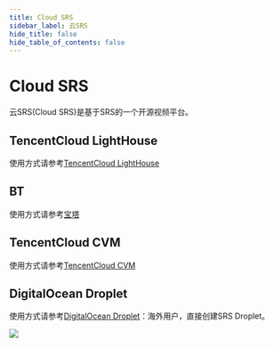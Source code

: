 ```yaml
---
title: Cloud SRS
sidebar_label: 云SRS
hide_title: false
hide_table_of_contents: false
---
```


# Cloud SRS

云SRS(Cloud SRS)是基于SRS的一个开源视频平台。

## TencentCloud LightHouse

使用方式请参考[TencentCloud LightHouse](https://www.bilibili.com/video/BV1844y1L7dL/)

## BT

使用方式请参考[宝塔](https://mp.weixin.qq.com/s/nutc5eJ73aUa4Hc23DbCwQ)

## TencentCloud CVM

使用方式请参考[TencentCloud CVM](https://mp.weixin.qq.com/s/x-PjoKjJj6HRF-eCKX0KzQ)

## DigitalOcean Droplet

使用方式请参考[DigitalOcean Droplet](https://mp.weixin.qq.com/s/_GcJm15BGv1qbmHixPQAGQ)：海外用户，直接创建SRS Droplet。



![](https://ossrs.net/gif/v1/sls.gif?site=ossrs.io&path=/lts/doc-zh-4/doc/getting-started-cloud)


